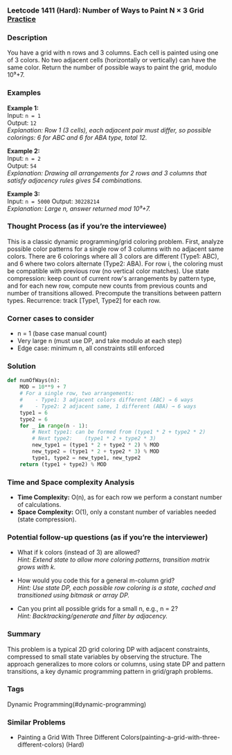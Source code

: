 ### Leetcode 1411 (Hard): Number of Ways to Paint N × 3 Grid [Practice](https://leetcode.com/problems/number-of-ways-to-paint-n-3-grid)

### Description  
You have a grid with n rows and 3 columns. Each cell is painted using one of 3 colors. No two adjacent cells (horizontally or vertically) can have the same color. Return the number of possible ways to paint the grid, modulo 10⁹+7.

### Examples  
**Example 1:**  
Input: `n = 1`  
Output: `12`  
*Explanation: Row 1 (3 cells), each adjacent pair must differ, so possible colorings: 6 for ABC and 6 for ABA type, total 12.*

**Example 2:**  
Input: `n = 2`  
Output: `54`  
*Explanation: Drawing all arrangements for 2 rows and 3 columns that satisfy adjacency rules gives 54 combinations.*

**Example 3:**  
Input: `n = 5000`
Output: `30228214`  
*Explanation: Large n, answer returned mod 10⁹+7.*

### Thought Process (as if you’re the interviewee)  
This is a classic dynamic programming/grid coloring problem. First, analyze possible color patterns for a single row of 3 columns with no adjacent same colors. There are 6 colorings where all 3 colors are different (Type1: ABC), and 6 where two colors alternate (Type2: ABA). For row i, the coloring must be compatible with previous row (no vertical color matches). Use state compression: keep count of current row's arrangements by pattern type, and for each new row, compute new counts from previous counts and number of transitions allowed. Precompute the transitions between pattern types. Recurrence: track [Type1, Type2] for each row.

### Corner cases to consider  
- n = 1 (base case manual count)
- Very large n (must use DP, and take modulo at each step)
- Edge case: minimum n, all constraints still enforced

### Solution

```python
def numOfWays(n):
    MOD = 10**9 + 7
    # For a single row, two arrangements:
    #    - Type1: 3 adjacent colors different (ABC) → 6 ways
    #    - Type2: 2 adjacent same, 1 different (ABA) → 6 ways
    type1 = 6
    type2 = 6
    for _ in range(n - 1):
        # Next type1: can be formed from (type1 * 2 + type2 * 2)
        # Next type2:    (type1 * 2 + type2 * 3)
        new_type1 = (type1 * 2 + type2 * 2) % MOD
        new_type2 = (type1 * 2 + type2 * 3) % MOD
        type1, type2 = new_type1, new_type2
    return (type1 + type2) % MOD
```

### Time and Space complexity Analysis  
- **Time Complexity:** O(n), as for each row we perform a constant number of calculations.
- **Space Complexity:** O(1), only a constant number of variables needed (state compression).

### Potential follow-up questions (as if you’re the interviewer)  
- What if k colors (instead of 3) are allowed?  
  *Hint: Extend state to allow more coloring patterns, transition matrix grows with k.*

- How would you code this for a general m-column grid?  
  *Hint: Use state DP, each possible row coloring is a state, cached and transitioned using bitmask or array DP.*

- Can you print all possible grids for a small n, e.g., n = 2?  
  *Hint: Backtracking/generate and filter by adjacency.*

### Summary
This problem is a typical 2D grid coloring DP with adjacent constraints, compressed to small state variables by observing the structure. The approach generalizes to more colors or columns, using state DP and pattern transitions, a key dynamic programming pattern in grid/graph problems.

### Tags
Dynamic Programming(#dynamic-programming)

### Similar Problems
- Painting a Grid With Three Different Colors(painting-a-grid-with-three-different-colors) (Hard)